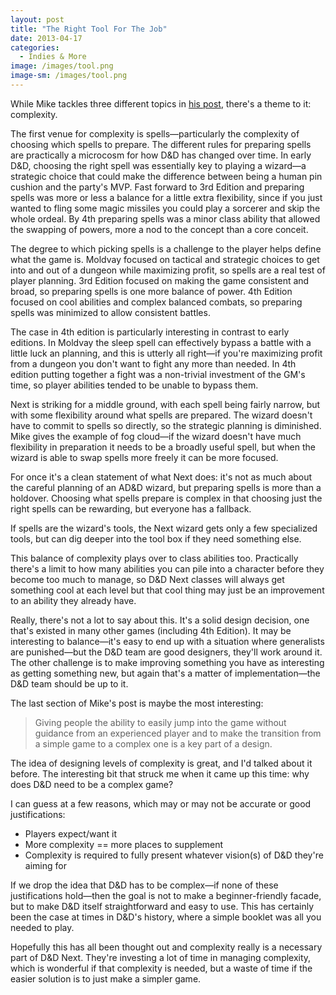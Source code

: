 ```yaml
---
layout: post
title: "The Right Tool For The Job"
date: 2013-04-17
categories:
  - Indies & More
image: /images/tool.png
image-sm: /images/tool.png
---
```

While Mike tackles three different topics in [his post](http://www.wizards.com/DnD/Article.aspx?x=dnd/4ll/20130311), there's a theme to it: complexity.

The first venue for complexity is spells—particularly the complexity of choosing which spells to prepare. The different rules for preparing spells are practically a microcosm for how D&D has changed over time. In early D&D, choosing the right spell was essentially key to playing a wizard—a strategic choice that could make the difference between being a human pin cushion and the party's MVP. Fast forward to 3rd Edition and preparing spells was more or less a balance for a little extra flexibility, since if you just wanted to fling some magic missiles you could play a sorcerer and skip the whole ordeal. By 4th preparing spells was a minor class ability that allowed the swapping of powers, more a nod to the concept than a core conceit.

The degree to which picking spells is a challenge to the player helps define what the game is. Moldvay focused on tactical and strategic choices to get into and out of a dungeon while maximizing profit, so spells are a real test of player planning. 3rd Edition focused on making the game consistent and broad, so preparing spells is one more balance of power. 4th Edition focused on cool abilities and complex balanced combats, so preparing spells was minimized to allow consistent battles.

The case in 4th edition is particularly interesting in contrast to early editions. In Moldvay the sleep spell can effectively bypass a battle with a little luck an planning, and this is utterly all right—if you're maximizing profit from a dungeon you don't want to fight any more than needed. In 4th edition putting together a fight was a non-trivial investment of the GM's time, so player abilities tended to be unable to bypass them.

Next is striking for a middle ground, with each spell being fairly narrow, but with some flexibility around what spells are prepared. The wizard doesn't have to commit to spells so directly, so the strategic planning is diminished. Mike gives the example of fog cloud—if the wizard doesn't have much flexibility in preparation it needs to be a broadly useful spell, but when the wizard is able to swap spells more freely it can be more focused.

For once it's a clean statement of what Next does: it's not as much about the careful planning of an AD&D wizard, but preparing spells is more than a holdover. Choosing what spells prepare is complex in that choosing just the right spells can be rewarding, but everyone has a fallback.

If spells are the wizard's tools, the Next wizard gets only a few specialized tools, but can dig deeper into the tool box if they need something else.

This balance of complexity plays over to class abilities too. Practically there's a limit to how many abilities you can pile into a character before they become too much to manage, so D&D Next classes will always get something cool at each level but that cool thing may just be an improvement to an ability they already have.

Really, there's not a lot to say about this. It's a solid design decision, one that's existed in many other games (including 4th Edition). It may be interesting to balance—it's easy to end up with a situation where generalists are punished—but the D&D team are good designers, they'll work around it. The other challenge is to make improving something you have as interesting as getting something new, but again that's a matter of implementation—the D&D team should be up to it.

The last section of Mike's post is maybe the most interesting:

> Giving people the ability to easily jump into the game without guidance from an experienced player and to make the transition from a simple game to a complex one is a key part of a design.

The idea of designing levels of complexity is great, and I'd talked about it before. The interesting bit that struck me when it came up this time: why does D&D need to be a complex game?

I can guess at a few reasons, which may or may not be accurate or good justifications:

* Players expect/want it
* More complexity == more places to supplement
* Complexity is required to fully present whatever vision(s) of D&D they're aiming for

If we drop the idea that D&D has to be complex—if none of these justifications hold—then the goal is not to make a beginner-friendly facade, but to make D&D itself straightforward and easy to use. This has certainly been the case at times in D&D's history, where a simple booklet was all you needed to play.

Hopefully this has all been thought out and complexity really is a necessary part of D&D Next. They're investing a lot of time in managing complexity, which is wonderful if that complexity is needed, but a waste of time if the easier solution is to just make a simpler game.